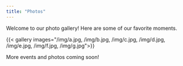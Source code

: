 ```yaml
---
title: "Photos"
---
```


Welcome to our photo gallery! Here are some of our favorite moments.

{{< gallery images="/img/a.jpg,
/img/b.jpg,
/img/c.jpg,
/img/d.jpg,
/img/e.jpg,
/img/f.jpg,
/img/g.jpg">}}

More events and photos coming soon!
